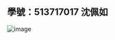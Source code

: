 ## 學號：513717017 沈佩如

![image](https://github.com/user-attachments/assets/43b056ad-d3ff-4be4-875b-3e289e47e099)

